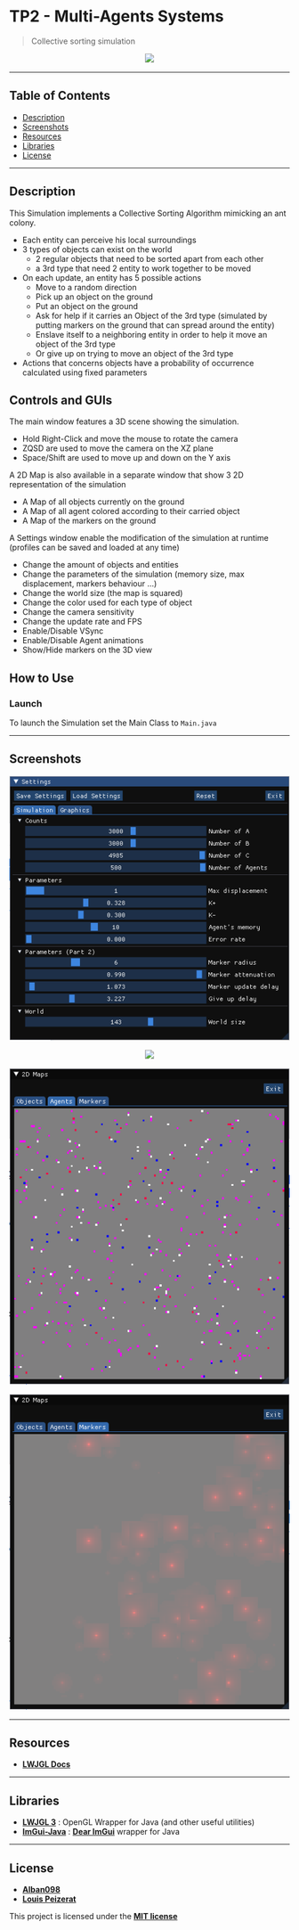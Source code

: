 # TP2 - Multi-Agents Systems

> Collective sorting simulation

<p align="center">
  <img src="img/simulation.gif" />
</p>

---

## Table of Contents

- [Description](#description)
- [Screenshots](#screenshots)
- [Resources](#resources)
- [Libraries](#libraries)
- [License](#license)

---

## Description
This Simulation implements a Collective Sorting Algorithm mimicking an ant colony.
 - Each entity can perceive his local surroundings
 - 3 types of objects can exist on the world
   - 2 regular objects that need to be sorted apart from each other
   - a 3rd type that need 2 entity to work together to be moved
 - On each update, an entity has 5 possible actions
   - Move to a random direction
   - Pick up an object on the ground
   - Put an object on the ground
   - Ask for help if it carries an Object of the 3rd type (simulated by putting markers on the ground that can spread around the entity)
   - Enslave itself to a neighboring entity in order to help it move an object of the 3rd type
   - Or give up on trying to move an object of the 3rd type
 - Actions that concerns objects have a probability of occurrence calculated using fixed parameters

## Controls and GUIs
The main window features a 3D scene showing the simulation.
- Hold Right-Click and move the mouse to rotate the camera
- ZQSD are used to move the camera on the XZ plane
- Space/Shift are used to move up and down on the Y axis

A 2D Map is also available in a separate window that show 3 2D representation of the simulation
- A Map of all objects currently on the ground
- A Map of all agent colored according to their carried object
- A Map of the markers on the ground

A Settings window enable the modification of the simulation at runtime (profiles can be saved and loaded at any time)
- Change the amount of objects and entities
- Change the parameters of the simulation (memory size, max displacement, markers behaviour ...)
- Change the world size (the map is squared)
- Change the color used for each type of object
- Change the camera sensitivity
- Change the update rate and FPS
- Enable/Disable VSync
- Enable/Disable Agent animations
- Show/Hide markers on the 3D view

## How to Use
### Launch
To launch the Simulation set the Main Class to ```Main.java```

---

## Screenshots
<p align="center">
  <img src="img/settings.gif" />
</p>
<p align="center">
  <img src="img/objects2D.gif" />
</p>
<p align="center">
  <img src="img/agents2D.gif" />
</p>
<p align="center">
  <img src="img/markers2D.gif" />
</p>

---

## Resources
- **[LWJGL Docs](https://www.lwjgl.org/)**
---

## Libraries
- **[LWJGL 3](https://www.lwjgl.org/)** : OpenGL Wrapper for Java (and other useful utilities)
- **[ImGui-Java](https://github.com/SpaiR/imgui-java)** : **[Dear ImGui](https://github.com/ocornut/imgui)** wrapper for Java
---

## License
- **[Alban098](https://github.com/Alban098)**
- **[Louis Peizerat](https://github.com/Louispzt)**

This project is licensed under the **[MIT license](http://opensource.org/licenses/mit-license.php)**
